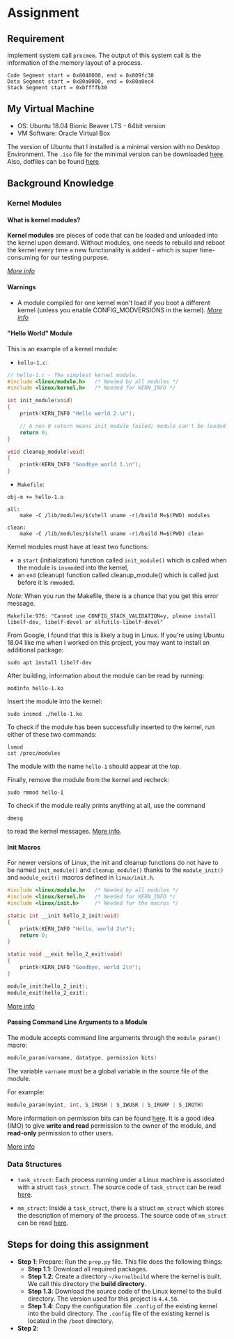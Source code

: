 # Assignment

## Requirement
Implement system call `procmem`. The output of this system call is the information of the memory layout of a process.

```
Code Segment start = 0x8048000, end = 0x809fc38
Data Segment start = 0x80a0000, end = 0x80a0ec4
Stack Segment start = 0xbffffb30
```

## My Virtual Machine
* OS: Ubuntu 18.04 Bionic Beaver LTS - 64bit version
* VM Software: Oracle Virtual Box

The version of Ubuntu that I installed is a minimal version with no Desktop Environment. The `.iso` file for the minimal version can be downloaded [here](https://help.ubuntu.com/community/Installation/MinimalCD). Also, dotfiles can be found [here]().


## Background Knowledge
### Kernel Modules
#### What is kernel modules?
**Kernel modules** are pieces of code that can be loaded and unloaded into the kernel upon demand. Without modules, one needs to rebuild and reboot the kernel every time a new functionality is added - which is super time-consuming for our testing purpose.

[*More info*](http://tldp.org/LDP/lkmpg/2.6/html/x40.html)

#### Warnings
* A module compiled for one kernel won't load if you boot a different kernel (unless you enable CONFIG_MODVERSIONS in the kernel). [*More info*](http://tldp.org/LDP/lkmpg/2.6/html/x44.html#FTN.AEN62)

#### "Hello World" Module
This is an example of a kernel module:
* `hello-1.c`:
```c
// hello-1.c - The simplest kernel module.
#include <linux/module.h>   /* Needed by all modules */
#include <linux/kernel.h>   /* Needed for KERN_INFO */

int init_module(void)
{
    printk(KERN_INFO "Hello world 2.\n");

    // A non 0 return means init_module failed; module can't be loaded.
    return 0;
}

void cleanup_module(void)
{
    printk(KERN_INFO "Goodbye world 1.\n");
}
```
* `Makefile`:
```
obj-m += hello-1.o

all:
	make -C /lib/modules/$(shell uname -r)/build M=$(PWD) modules

clean:
	make -C /lib/modules/$(shell uname -r)/build M=$(PWD) clean
```

Kernel modules must have at least two functions:
* a `start` (initialization) function called `init_module()` which is called when the module is `insmod`ed into the kernel,
* an `end` (cleanup) function called cleanup_module() which is called just before it is `rmmod`ed. 

*Note*: When you run the Makefile, there is a chance that you get this error message.
```
Makefile:976: "Cannot use CONFIG_STACK_VALIDATION=y, please install libelf-dev, libelf-devel or elfutils-libelf-devel" 
```
From Google, I found that this is likely a bug in Linux. If you're using Ubuntu 18.04 like me when I worked on this project, you may want to install an additional package:
```
sudo apt install libelf-dev
```

After building, information about the module can be read by running:
```
modinfo hello-1.ko
```

Insert the module into the kernel:
```
sudo insmod ./hello-1.ko
```

To check if the module has been successfully inserted to the kernel, run either of these two commands:
```
lsmod
cat /proc/modules
```

The module with the name `hello-1` should appear at the top.


Finally, remove the module from the kernel and recheck:
```
sudo rmmod hello-1
```

To check if the module really prints anything at all, use the command
```
dmesg
```
to read the kernel messages. [More info](https://elinux.org/Debugging_by_printing).


#### Init Macros
For newer versions of Linux, the init and cleanup functions do not have to be named `init_module()` and `cleanup_module()` thanks to the `module_init()` and `module_exit()` macros defined in `linux/init.h`.

```c
#include <linux/module.h>   /* Needed by all modules */
#include <linux/kernel.h>   /* Needed for KERN_INFO */
#include <linux/init.h>     /* Needed for the macros */

static int __init hello_2_init(void)
{
    printk(KERN_INFO "Hello, world 2\n");
    return 0;
}

static void __exit hello_2_exit(void)
{
    printk(KERN_INFO "Goodbye, world 2\n");
}

module_init(hello_2_init);
module_exit(hello_2_exit);
```

[More info](http://tldp.org/LDP/lkmpg/2.6/html/hello2.html)


#### Passing Command Line Arguments to a Module

The module accepts command line arguments through the `module_param()` macro:
```c
module_param(varname, datatype, permission bits)
```

The variable `varname` must be a global variable in the source file of the module.

For example:

```c
module_param(myint, int, S_IRUSR | S_IWUSR | S_IRGRP | S_IROTH)
```

More information on permission bits can be found [here](https://www.gnu.org/software/libc/manual/html_node/Permission-Bits.html). It is a good idea (IMO) to give **write and read** permission to the owner of the module, and **read-only** permission to other users.

[More info](http://www.tldp.org/LDP/lkmpg/2.6/html/x323.html)


### Data Structures
* `task_struct`: Each process running under a Linux machine is associated with a struct `task_struct`. The source code of `task_struct` can be read [here](https://github.com/torvalds/linux/blob/a13f0655503a4a89df67fdc7cac6a7810795d4b3/include/linux/sched.h#L585).

* `mm_struct`: Inside a `task_struct`, there is a struct `mm_struct` which stores the description of memory of the process. The source code of `mm_struct` can be read [here](https://github.com/torvalds/linux/blob/a13f0655503a4a89df67fdc7cac6a7810795d4b3/include/linux/mm_types.h#L351).


## Steps for doing this assignment
* **Step 1**: Prepare: Run the `prep.py` file. This file does the following things:
  * **Step 1.1**: Download all required packages.
  * **Step 1.2**: Create a directory `~/kernelbuild` where the kernel is built. We call this directory the **build directory**.
  * **Step 1.3**: Download the source code of the Linux kernel to the build directory. The version used for this project is `4.4.56`.
  * **Step 1.4**: Copy the configuration file `.config` of the existing kernel into the build directory. The `.config` file of the existing kernel is located in the `/boot` directory. 
* **Step 2**: